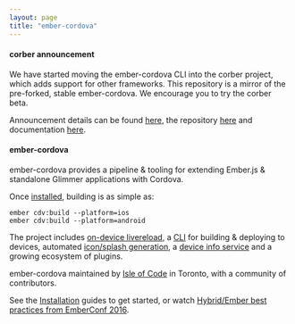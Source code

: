 ```yaml
---
layout: page
title: "ember-cordova"
---
```


#### corber announcement

We have started moving the ember-cordova CLI into the corber project, which adds support for other frameworks. This repository is a mirror of the pre-forked, stable ember-cordova. We encourage you to try the corber beta.

Announcement details can be found [here](http://blog.isleofcode.com/announcing-corber-ember-cordova-vue/), the repository [here](https://github.com/isleofcode/corber) and documentation [here](http://corber.io).

#### ember-cordova

ember-cordova provides a pipeline & tooling for extending Ember.js & standalone Glimmer applications with Cordova.

Once [installed](pages/installation), building is as simple as:

```
ember cdv:build --platform=ios
ember cdv:build --platform=android
```

The project includes [on-device livereload](pages/workflow/livereload), a [CLI](pages/cli) for building & deploying to devices, automated [icon/splash generation](pages/workflow/icon_splash_management), a [device info service](pages/service_platform) and a growing ecosystem of plugins.

ember-cordova maintained by [Isle of Code](https://isleofcode.com) in Toronto, with a community of contributors.

See the [Installation](pages/installation) guides to get started, or watch [Hybrid/Ember best practices from EmberConf 2016](https://www.youtube.com/embed/Ry639hvWKbM).

